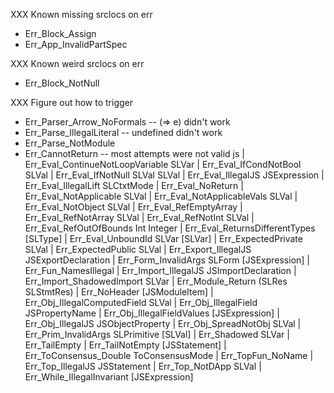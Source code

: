 XXX Known missing srclocs on err
* Err_Block_Assign
* Err_App_InvalidPartSpec

XXX Known weird srclocs on err
* Err_Block_NotNull

XXX Figure out how to trigger

* Err_Parser_Arrow_NoFormals -- (=> e) didn't work
* Err_Parse_IllegalLiteral -- undefined didn't work
* Err_Parse_NotModule
* Err_CannotReturn -- most attempts were not valid js
  | Err_Eval_ContinueNotLoopVariable SLVar
  | Err_Eval_IfCondNotBool SLVal
  | Err_Eval_IfNotNull SLVal SLVal
  | Err_Eval_IllegalJS JSExpression
  | Err_Eval_IllegalLift SLCtxtMode
  | Err_Eval_NoReturn
  | Err_Eval_NotApplicable SLVal
  | Err_Eval_NotApplicableVals SLVal
  | Err_Eval_NotObject SLVal
  | Err_Eval_RefEmptyArray
  | Err_Eval_RefNotArray SLVal
  | Err_Eval_RefNotInt SLVal
  | Err_Eval_RefOutOfBounds Int Integer
  | Err_Eval_ReturnsDifferentTypes [SLType]
  | Err_Eval_UnboundId SLVar [SLVar]
  | Err_ExpectedPrivate SLVal
  | Err_ExpectedPublic SLVal
  | Err_Export_IllegalJS JSExportDeclaration
  | Err_Form_InvalidArgs SLForm [JSExpression]
  | Err_Fun_NamesIllegal
  | Err_Import_IllegalJS JSImportDeclaration
  | Err_Import_ShadowedImport SLVar
  | Err_Module_Return (SLRes SLStmtRes)
  | Err_NoHeader [JSModuleItem]
  | Err_Obj_IllegalComputedField SLVal
  | Err_Obj_IllegalField JSPropertyName
  | Err_Obj_IllegalFieldValues [JSExpression]
  | Err_Obj_IllegalJS JSObjectProperty
  | Err_Obj_SpreadNotObj SLVal
  | Err_Prim_InvalidArgs SLPrimitive [SLVal]
  | Err_Shadowed SLVar
  | Err_TailEmpty
  | Err_TailNotEmpty [JSStatement]
  | Err_ToConsensus_Double ToConsensusMode
  | Err_TopFun_NoName
  | Err_Top_IllegalJS JSStatement
  | Err_Top_NotDApp SLVal
  | Err_While_IllegalInvariant [JSExpression]
